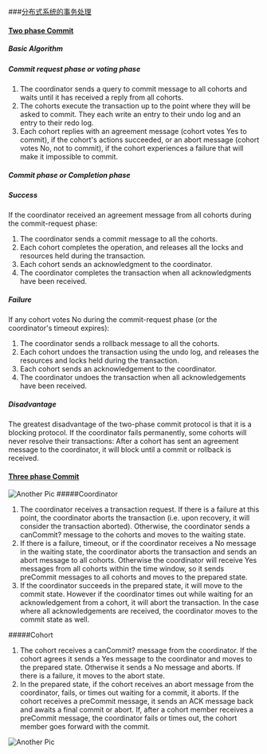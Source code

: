 ###[分布式系统的事务处理](http://coolshell.cn/articles/10910.html)
#### [Two phase Commit](http://en.wikipedia.org/wiki/Two-phase_commit_protocol)

##### Basic Algorithm
##### Commit request phase or voting phase
  1. The coordinator sends a query to commit message to all cohorts and waits until it has received a reply from all cohorts.
  2. The cohorts execute the transaction up to the point where they will be asked to commit. They each write an entry to their undo log and an entry to their redo log.
  3. Each cohort replies with an agreement message (cohort votes Yes to commit), if the cohort's actions succeeded, or an abort message (cohort votes No, not to commit), if the cohort experiences a failure that will make it impossible to commit.

##### Commit phase or Completion phase
##### Success
If the coordinator received an agreement message from all cohorts during the commit-request phase:
  1. The coordinator sends a commit message to all the cohorts.
  2. Each cohort completes the operation, and releases all the locks and resources held during the transaction.
  3. Each cohort sends an acknowledgment to the coordinator.
  4. The coordinator completes the transaction when all acknowledgments have been received.

##### Failure 
If any cohort votes No during the commit-request phase (or the coordinator's timeout expires):
  1. The coordinator sends a rollback message to all the cohorts.
  2. Each cohort undoes the transaction using the undo log, and releases the resources and locks held during the transaction.
  3. Each cohort sends an acknowledgement to the coordinator.
  4. The coordinator undoes the transaction when all acknowledgements have been received.

##### Disadvantage 
The greatest disadvantage of the two-phase commit protocol is that it is a blocking protocol. If the coordinator fails permanently, some cohorts will never resolve their transactions: After a cohort has sent an agreement message to the coordinator, it will block until a commit or rollback is received.


#### [Three phase Commit](http://en.wikipedia.org/wiki/Three-phase_commit_protocol)

![Another Pic](https://cloud.githubusercontent.com/assets/9062406/7437312/49905918-f00b-11e4-9862-d3b3b3acd6cb.gif)
#####Coordinator
  1. The coordinator receives a transaction request. If there is a failure at this point, the coordinator aborts the transaction (i.e. upon recovery, it will consider the transaction aborted). Otherwise, the coordinator sends a canCommit? message to the cohorts and moves to the waiting state.
  2. If there is a failure, timeout, or if the coordinator receives a No message in the waiting state, the coordinator aborts the transaction and sends an abort message to all cohorts. Otherwise the coordinator will receive Yes messages from all cohorts within the time window, so it sends preCommit messages to all cohorts and moves to the prepared state.
  3. If the coordinator succeeds in the prepared state, it will move to the commit state. However if the coordinator times out while waiting for an acknowledgement from a cohort, it will abort the transaction. In the case where all acknowledgements are received, the coordinator moves to the commit state as well.
  
#####Cohort
  1. The cohort receives a canCommit? message from the coordinator. If the cohort agrees it sends a Yes message to the coordinator and moves to the prepared state. Otherwise it sends a No message and aborts. If there is a failure, it moves to the abort state.
  2. In the prepared state, if the cohort receives an abort message from the coordinator, fails, or times out waiting for a commit, it aborts. If the cohort receives a preCommit message, it sends an ACK message back and awaits a final commit or abort.
If, after a cohort member receives a preCommit message, the coordinator fails or times out, the cohort member goes forward with the commit.

![Another Pic](https://cloud.githubusercontent.com/assets/9062406/7437416/0539e774-f00c-11e4-87fa-b80260507f38.png)
